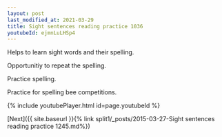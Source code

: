 ```yaml
---
layout: post
last_modified_at: 2021-03-29
title: Sight sentences reading practice 1036
youtubeId: ejmnLuLHSp4
---
```

 
 
Helps to learn sight words and their spelling.

Opportunitiy to repeat the spelling. 

Practice spelling. 
 
Practice for spelling bee competitions. 
 
{% include youtubePlayer.html id=page.youtubeId %}
 
 

[Next]({{ site.baseurl }}{% link  split1/_posts/2015-03-27-Sight sentences reading practice 1245.md%})
 

